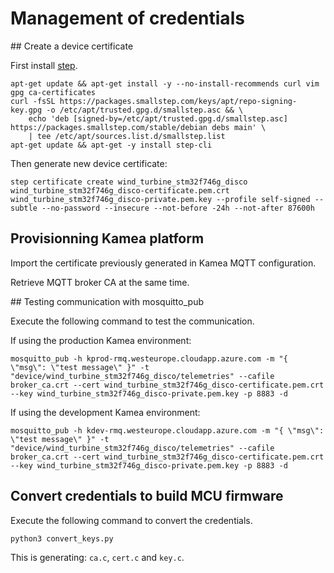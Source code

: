 # Management of credentials

## Create a device certificate

First install [step](https://smallstep.com/docs/step-cli/installation/).

```
apt-get update && apt-get install -y --no-install-recommends curl vim gpg ca-certificates
curl -fsSL https://packages.smallstep.com/keys/apt/repo-signing-key.gpg -o /etc/apt/trusted.gpg.d/smallstep.asc && \
    echo 'deb [signed-by=/etc/apt/trusted.gpg.d/smallstep.asc] https://packages.smallstep.com/stable/debian debs main' \
    | tee /etc/apt/sources.list.d/smallstep.list
apt-get update && apt-get -y install step-cli
```

Then generate new device certificate:

```
step certificate create wind_turbine_stm32f746g_disco wind_turbine_stm32f746g_disco-certificate.pem.crt wind_turbine_stm32f746g_disco-private.pem.key --profile self-signed --subtle --no-password --insecure --not-before -24h --not-after 87600h
```

## Provisionning Kamea platform

Import the certificate previously generated in Kamea MQTT configuration.

Retrieve MQTT broker CA at the same time.


## Testing communication with mosquitto_pub

Execute the following command to test the communication.

If using the production Kamea environment:

```
mosquitto_pub -h kprod-rmq.westeurope.cloudapp.azure.com -m "{ \"msg\": \"test message\" }" -t "device/wind_turbine_stm32f746g_disco/telemetries" --cafile broker_ca.crt --cert wind_turbine_stm32f746g_disco-certificate.pem.crt --key wind_turbine_stm32f746g_disco-private.pem.key -p 8883 -d
```

If using the development Kamea environment:

```
mosquitto_pub -h kdev-rmq.westeurope.cloudapp.azure.com -m "{ \"msg\": \"test message\" }" -t "device/wind_turbine_stm32f746g_disco/telemetries" --cafile broker_ca.crt --cert wind_turbine_stm32f746g_disco-certificate.pem.crt --key wind_turbine_stm32f746g_disco-private.pem.key -p 8883 -d
```

## Convert credentials to build MCU firmware

Execute the following command to convert the credentials.

```
python3 convert_keys.py
```

This is generating: `ca.c`, `cert.c` and `key.c`.
